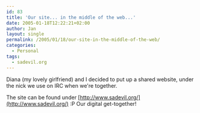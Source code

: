 ```yaml
---
id: 83
title: 'Our site... in the middle of the web...'
date: 2005-01-18T12:22:21+02:00
author: Jan
layout: single
permalink: /2005/01/18/our-site-in-the-middle-of-the-web/
categories:
  - Personal
tags:
  - sadevil.org
---
```

Diana (my lovely girlfriend) and I decided to put up a shared website, under the nick we use on IRC when we're together.

The site can be found under [http://www.sadevil.org/](http://www.sadevil.org/) :P Our digital get-together!